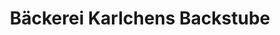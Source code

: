 ---
title: "Bäckerei Karlchens Backstube"
url: /buende/baeckerei-karlchens-backstube/
shop: Bäckerei
---